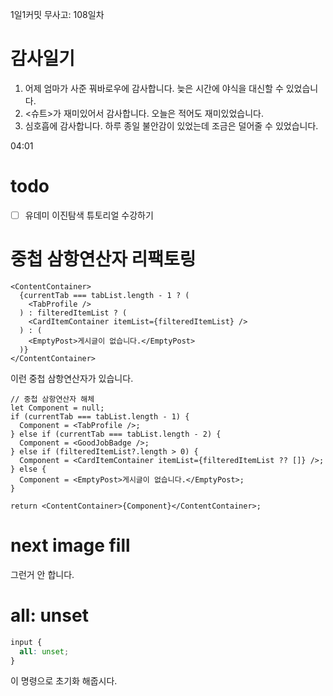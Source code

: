 1일1커밋 무사고: 108일차

# 감사일기

1. 어제 엄마가 사준 꿔바로우에 감사합니다. 늦은 시간에 야식을 대신할 수 있었습니다.
2. <슈트>가 재미있어서 감사합니다. 오늘은 적어도 재미있었습니다.
3. 심호흡에 감사합니다. 하루 종일 불안감이 있었는데 조금은 덜어줄 수 있었습니다.

04:01

# todo

- [ ] 유데미 이진탐색 튜토리얼 수강하기

# 중첩 삼항연산자 리팩토링

```tsx
<ContentContainer>
  {currentTab === tabList.length - 1 ? (
    <TabProfile />
  ) : filteredItemList ? (
    <CardItemContainer itemList={filteredItemList} />
  ) : (
    <EmptyPost>게시글이 없습니다.</EmptyPost>
  )}
</ContentContainer>
```

이런 중첩 삼항연산자가 있습니다.

```tsx
// 중첩 삼항연산자 해체
let Component = null;
if (currentTab === tabList.length - 1) {
  Component = <TabProfile />;
} else if (currentTab === tabList.length - 2) {
  Component = <GoodJobBadge />;
} else if (filteredItemList?.length > 0) {
  Component = <CardItemContainer itemList={filteredItemList ?? []} />;
} else {
  Component = <EmptyPost>게시글이 없습니다.</EmptyPost>;
}

return <ContentContainer>{Component}</ContentContainer>;
```

# next image fill

그런거 안 합니다.

# all: unset

```css
input {
  all: unset;
}
```

이 명령으로 초기화 해줍시다.

